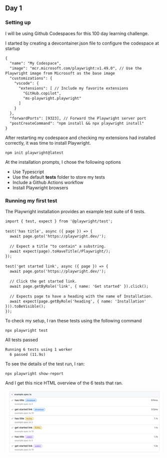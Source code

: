 ## Day 1 
### Setting up 
I will be using Github Codespaces for this 100 day learning challenge. 

I started by creating a devcontainer.json file to configure the codespace at startup

```
{
  "name": "My Codespace",
  "image": "mcr.microsoft.com/playwright:v1.49.0", // Use the Playwright image from Microsoft as the base image
  "customizations": {
    "vscode": {
      "extensions": [ // Include my favorite extensions
        "GitHub.copilot",
        "ms-playwright.playwright" 
      ]
    }
  },
  "forwardPorts": [9323], // Forward the Playwright server port 
  "postCreateCommand": "npm install && npx playwright install"
}
```

After restarting my codespace and checking my extensions had installed correctly, it was time to install Playwright.

```
npm init playwright@latest
```


At the installation prompts, I chose the following options

- Use Typescript
- Use the default **tests** folder to store my tests
- Include a Github Actions workflow
- Install Playwright browsers

### Running my first test

The Playwright installation provides an example test suite of 6 tests.

```
import { test, expect } from '@playwright/test';

test('has title', async ({ page }) => {
  await page.goto('https://playwright.dev/');

  // Expect a title "to contain" a substring.
  await expect(page).toHaveTitle(/Playwright/);
});

test('get started link', async ({ page }) => {
  await page.goto('https://playwright.dev/');

  // Click the get started link.
  await page.getByRole('link', { name: 'Get started' }).click();

  // Expects page to have a heading with the name of Installation.
  await expect(page.getByRole('heading', { name: 'Installation' })).toBeVisible();
});
```

To check my setup, I ran these tests using the following command

```
npx playwright test
```
All tests passed 

```
Running 6 tests using 1 worker
  6 passed (11.9s)

```

To see the details of the test run, I ran:

```
npx playwright show-report
```

And I get this nice HTML overview of the 6 tests that ran.

![alt text](<Screenshot 2024-12-08 at 19.23.49.png>)